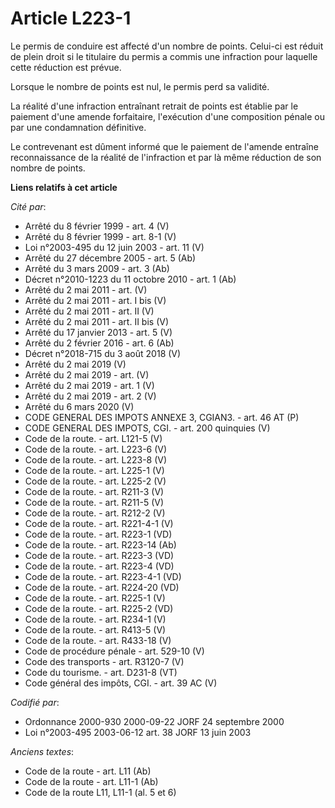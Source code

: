# Article L223-1

Le permis de conduire est affecté d'un nombre de points. Celui-ci est réduit de plein droit si le titulaire du permis a
commis une infraction pour laquelle cette réduction est prévue.

Lorsque le nombre de points est nul, le permis perd sa validité.

La réalité d'une infraction entraînant retrait de points est établie par le paiement d'une amende forfaitaire, l'exécution
d'une composition pénale ou par une condamnation définitive.

Le contrevenant est dûment informé que le paiement de l'amende entraîne reconnaissance de la réalité de l'infraction et par
là même réduction de son nombre de points.

**Liens relatifs à cet article**

_Cité par_:

  - Arrêté du 8 février 1999 - art. 4 (V)
  - Arrêté du 8 février 1999 - art. 8-1 (V)
  - Loi n°2003-495 du 12 juin 2003 - art. 11 (V)
  - Arrêté du 27 décembre 2005 - art. 5 (Ab)
  - Arrêté du 3 mars 2009 - art. 3 (Ab)
  - Décret n°2010-1223 du 11 octobre 2010 - art. 1 (Ab)
  - Arrêté du 2 mai 2011 - art. (V)
  - Arrêté du 2 mai 2011 - art. I bis (V)
  - Arrêté du 2 mai 2011 - art. II (V)
  - Arrêté du 2 mai 2011 - art. II bis (V)
  - Arrêté du 17 janvier 2013 - art. 5 (V)
  - Arrêté du 2 février 2016 - art. 6 (Ab)
  - Décret n°2018-715 du 3 août 2018 (V)
  - Arrêté du 2 mai 2019 (V)
  - Arrêté du 2 mai 2019 - art. (V)
  - Arrêté du 2 mai 2019 - art. 1 (V)
  - Arrêté du 2 mai 2019 - art. 2 (V)
  - Arrêté du 6 mars 2020 (V)
  - CODE GENERAL DES IMPOTS ANNEXE 3, CGIAN3. - art. 46 AT (P)
  - CODE GENERAL DES IMPOTS, CGI. - art. 200 quinquies (V)
  - Code de la route. - art. L121-5 (V)
  - Code de la route. - art. L223-6 (V)
  - Code de la route. - art. L223-8 (V)
  - Code de la route. - art. L225-1 (V)
  - Code de la route. - art. L225-2 (V)
  - Code de la route. - art. R211-3 (V)
  - Code de la route. - art. R211-5 (V)
  - Code de la route. - art. R212-2 (V)
  - Code de la route. - art. R221-4-1 (V)
  - Code de la route. - art. R223-1 (VD)
  - Code de la route. - art. R223-14 (Ab)
  - Code de la route. - art. R223-3 (VD)
  - Code de la route. - art. R223-4 (VD)
  - Code de la route. - art. R223-4-1 (VD)
  - Code de la route. - art. R224-20 (VD)
  - Code de la route. - art. R225-1 (V)
  - Code de la route. - art. R225-2 (VD)
  - Code de la route. - art. R234-1 (V)
  - Code de la route. - art. R413-5 (V)
  - Code de la route. - art. R433-18 (V)
  - Code de procédure pénale - art. 529-10 (V)
  - Code des transports - art. R3120-7 (V)
  - Code du tourisme. - art. D231-8 (VT)
  - Code général des impôts, CGI. - art. 39 AC (V)

_Codifié par_:

  - Ordonnance 2000-930 2000-09-22 JORF 24 septembre 2000
  - Loi n°2003-495 2003-06-12 art. 38 JORF 13 juin 2003

_Anciens textes_:

  - Code de la route - art. L11 (Ab)
  - Code de la route - art. L11-1 (Ab)
  - Code de la route L11, L11-1 (al. 5 et 6)
